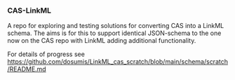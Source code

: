 ### CAS-LinkML

A repo for exploring and testing solutions for converting CAS into a LinkML schema.  The aims is for this to support identical JSON-schema to the one now on the CAS repo with LinkML adding additional functionality.

For details of progress see https://github.com/dosumis/LinkML_cas_scratch/blob/main/schema/scratch/README.md
